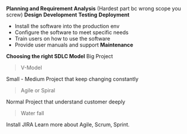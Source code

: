 **Planning and Requirement Analysis** (Hardest part bc wrong scope you screw)
**Design**
**Development**
**Testing**
**Deployment**
+ Install the software into the production env
+ Configure the software to meet specific needs
+ Train users on how to use the software
+ Provide user manuals and support
**Maintenance**

**Choosing the right SDLC Model**
Big Project
> V-Model

Small - Medium Project that keep changing constantly
> Agile or Spiral

Normal Project that understand customer deeply
> Water fall

Install JIRA
Learn more about Agile, Scrum, Sprint.


